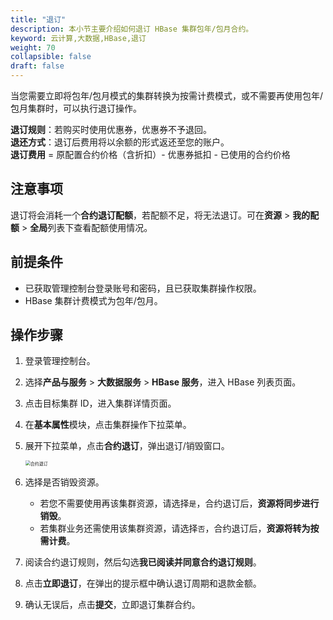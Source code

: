 ```yaml
---
title: "退订"
description: 本小节主要介绍如何退订 HBase 集群包年/包月合约。 
keyword: 云计算,大数据,HBase,退订
weight: 70
collapsible: false
draft: false
---
```


当您需要立即将包年/包月模式的集群转换为按需计费模式，或不需要再使用包年/包月集群时，可以执行退订操作。

**退订规则**：若购买时使用优惠券，优惠券不予退回。   
**退还方式**：退订后费用将以余额的形式返还至您的账户。   
**退订费用** = 原配置合约价格（含折扣）- 优惠券抵扣 - 已使用的合约价格   

## 注意事项

退订将会消耗一个**合约退订配额**，若配额不足，将无法退订。可在**资源** > **我的配额** > **全局**列表下查看配额使用情况。

## 前提条件

- 已获取管理控制台登录账号和密码，且已获取集群操作权限。
- HBase 集群计费模式为包年/包月。

## 操作步骤

1. 登录管理控制台。
2. 选择**产品与服务** > **大数据服务** > **HBase 服务**，进入 HBase 列表页面。
3. 点击目标集群 ID，进入集群详情页面。
4. 在**基本属性**模块，点击集群操作下拉菜单。
5. 展开下拉菜单，点击**合约退订**，弹出退订/销毁窗口。
   
   <img src="../../../_images/unsubscribe.png" alt="合约退订" style="zoom:50%;" />

6. 选择是否销毁资源。

   - 若您不需要使用再该集群资源，请选择`是`，合约退订后，**资源将同步进行销毁**。
   - 若集群业务还需使用该集群资源，请选择`否`，合约退订后，**资源将转为按需计费**。

7. 阅读合约退订规则，然后勾选**我已阅读并同意合约退订规则**。
8. 点击**立即退订**，在弹出的提示框中确认退订周期和退款金额。
9. 确认无误后，点击**提交**，立即退订集群合约。 
